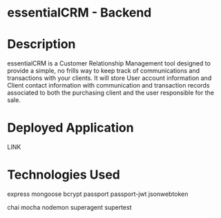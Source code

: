 # essentialCRM - Backend

# Description

essentialCRM is a Customer Relationship Management tool designed to provide a simple, no frills way to keep track of communications and transactions with your clients. It will store User account information and Client contact information with communication and transaction records associated to both the purchasing client and the user responsible for the sale.

# Deployed Application

LINK

# Technologies Used

express
mongoose
bcrypt
passport
passport-jwt
jsonwebtoken

chai
mocha
nodemon
superagent
supertest
